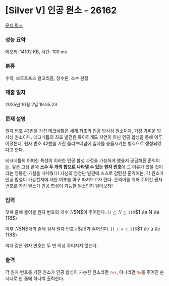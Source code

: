 # [Silver V] 인공 원소 - 26162 

[문제 링크](https://www.acmicpc.net/problem/26162) 

### 성능 요약

메모리: 14192 KB, 시간: 100 ms

### 분류

수학, 브루트포스 알고리즘, 정수론, 소수 판정

### 제출 일자

2025년 10월 2일 19:35:23

### 문제 설명

<p>원자 번호 43번을 가진 테크네튬은 세계 최초의 인공 방사성 원소이자, 가장 가벼운 방사성 원소이다. 테크네튬의 최초 발견은 특이하게도 자연이 아닌 인공 합성을 통해 이루어졌는데, 원자 번호 42번을 가진 몰리브데넘에 입자를 충돌시키는 방식으로 생성되었다고 한다.</p>

<p>테크네튬의 어떠한 특성이 이러한 인공 합성 과정을 가능하게 했을지 궁금해진 준익이는, 깊은 고심 끝에 <strong>소수 두 개의 합으로 나타낼 수 있는 원자 번호</strong>에 그 이유가 있을 것이라는 엉뚱한 가설을 내세웠다! 자신의 엄청난 발견에 스스로 감탄한 준익이는, 각 원소가 인공 합성이 가능할지에 대한 여부를 마구 따져보고자 한다. 준익이를 위해 주어진 원자 번호를 가진 원소가 인공 합성이 가능한 원소인지 알아보자!</p>

### 입력 

 <p>첫째 줄에 물어볼 원자 번호의 개수 <mjx-container class="MathJax" jax="CHTML" style="font-size: 109%; position: relative;"><mjx-math class="MJX-TEX" aria-hidden="true"><mjx-mi class="mjx-i"><mjx-c class="mjx-c1D441 TEX-I"></mjx-c></mjx-mi></mjx-math><mjx-assistive-mml unselectable="on" display="inline"><math xmlns="http://www.w3.org/1998/Math/MathML"><mi>N</mi></math></mjx-assistive-mml><span aria-hidden="true" class="no-mathjax mjx-copytext">$N$</span></mjx-container>이 주어진다. (<mjx-container class="MathJax" jax="CHTML" style="font-size: 109%; position: relative;"><mjx-math class="MJX-TEX" aria-hidden="true"><mjx-mn class="mjx-n"><mjx-c class="mjx-c31"></mjx-c></mjx-mn><mjx-mo class="mjx-n" space="4"><mjx-c class="mjx-c2264"></mjx-c></mjx-mo><mjx-mi class="mjx-i" space="4"><mjx-c class="mjx-c1D441 TEX-I"></mjx-c></mjx-mi><mjx-mo class="mjx-n" space="4"><mjx-c class="mjx-c2264"></mjx-c></mjx-mo><mjx-mn class="mjx-n" space="4"><mjx-c class="mjx-c31"></mjx-c><mjx-c class="mjx-c31"></mjx-c><mjx-c class="mjx-c38"></mjx-c></mjx-mn></mjx-math><mjx-assistive-mml unselectable="on" display="inline"><math xmlns="http://www.w3.org/1998/Math/MathML"><mn>1</mn><mo>≤</mo><mi>N</mi><mo>≤</mo><mn>118</mn></math></mjx-assistive-mml><span aria-hidden="true" class="no-mathjax mjx-copytext">$1 \le N \le 118$</span></mjx-container>)</p>

<p>이후 <mjx-container class="MathJax" jax="CHTML" style="font-size: 109%; position: relative;"><mjx-math class="MJX-TEX" aria-hidden="true"><mjx-mi class="mjx-i"><mjx-c class="mjx-c1D441 TEX-I"></mjx-c></mjx-mi></mjx-math><mjx-assistive-mml unselectable="on" display="inline"><math xmlns="http://www.w3.org/1998/Math/MathML"><mi>N</mi></math></mjx-assistive-mml><span aria-hidden="true" class="no-mathjax mjx-copytext">$N$</span></mjx-container>개의 줄에 걸쳐 원자 번호 <mjx-container class="MathJax" jax="CHTML" style="font-size: 109%; position: relative;"><mjx-math class="MJX-TEX" aria-hidden="true"><mjx-mi class="mjx-i"><mjx-c class="mjx-c1D44E TEX-I"></mjx-c></mjx-mi></mjx-math><mjx-assistive-mml unselectable="on" display="inline"><math xmlns="http://www.w3.org/1998/Math/MathML"><mi>a</mi></math></mjx-assistive-mml><span aria-hidden="true" class="no-mathjax mjx-copytext">$a$</span></mjx-container>가 주어진다. (<mjx-container class="MathJax" jax="CHTML" style="font-size: 109%; position: relative;"><mjx-math class="MJX-TEX" aria-hidden="true"><mjx-mn class="mjx-n"><mjx-c class="mjx-c31"></mjx-c></mjx-mn><mjx-mo class="mjx-n" space="4"><mjx-c class="mjx-c2264"></mjx-c></mjx-mo><mjx-mi class="mjx-i" space="4"><mjx-c class="mjx-c1D44E TEX-I"></mjx-c></mjx-mi><mjx-mo class="mjx-n" space="4"><mjx-c class="mjx-c2264"></mjx-c></mjx-mo><mjx-mn class="mjx-n" space="4"><mjx-c class="mjx-c31"></mjx-c><mjx-c class="mjx-c31"></mjx-c><mjx-c class="mjx-c38"></mjx-c></mjx-mn></mjx-math><mjx-assistive-mml unselectable="on" display="inline"><math xmlns="http://www.w3.org/1998/Math/MathML"><mn>1</mn><mo>≤</mo><mi>a</mi><mo>≤</mo><mn>118</mn></math></mjx-assistive-mml><span aria-hidden="true" class="no-mathjax mjx-copytext">$1 \le a \le 118$</span></mjx-container>)</p>

<p>이때 같은 원자 번호는 두 번 이상 주어지지 않는다.</p>

### 출력 

 <p>각 원자 번호를 가진 원소가 인공 합성이 가능한 원소라면 <span style="color:#e74c3c;"><code>Yes</code></span>, 아니라면 <code><span style="color:#e74c3c;">No</span></code>를 주어진 순서대로 한 줄에 하나씩 출력한다.</p>

